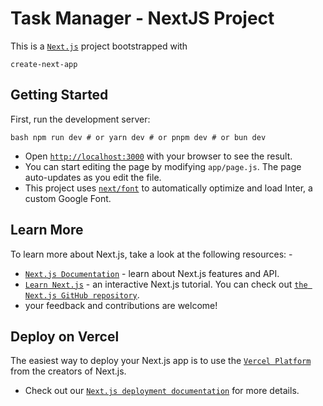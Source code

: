 # Task Manager - NextJS Project

This is a [`Next.js`](https://nextjs.org/) project bootstrapped with 
```
create-next-app
```

## Getting Started

First, run the development server:
```
bash npm run dev # or yarn dev # or pnpm dev # or bun dev
```
- Open [`http://localhost:3000`](http://localhost:3000) with your browser to see the result.
- You can start editing the page by modifying `app/page.js`. The page auto-updates as you edit the file.
- This project uses [`next/font`](https://nextjs.org/docs/basic-features/font-optimization) to automatically optimize and load Inter, a custom Google Font.


## Learn More

To learn more about Next.js, take a look at the following resources: -

- [`Next.js Documentation`](https://nextjs.org/docs) - learn about Next.js features and API.
- [`Learn Next.js`](https://nextjs.org/learn) - an interactive Next.js tutorial. You can check out [`the Next.js GitHub repository`](https://github.com/vercel/next.js/).
- your feedback and contributions are welcome!


## Deploy on Vercel

The easiest way to deploy your Next.js app is to use the [`Vercel Platform`](https://vercel.com/new?utm_medium=default-template&filter=next.js&utm_source=create-next-app&utm_campaign=create-next-app-readme) from the creators of Next.js.

- Check out our [`Next.js deployment documentation`](https://nextjs.org/docs/deployment) for more details.
